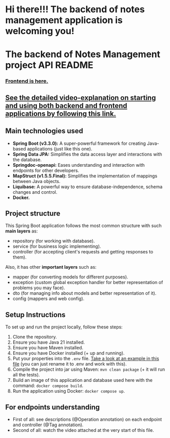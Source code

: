 # Hi there!!! The backend of notes management application is welcoming you!

# The backend of Notes Management project API README

### [Frontend is here.](https://github.com/VdBondarev/notes_management_app_frontend)

## [See the detailed video-explanation on starting and using both backend and frontend applications by following this link.](https://www.loom.com/share/7ec76ef8a02144bb93836066957f34ce?sid=b76b5c6e-363f-4e58-9848-03c076361ea4)

## Main technologies used

- **Spring Boot (v3.3.0):** A super-powerful framework for creating Java-based applications (just like this one).
- **Spring Data JPA:** Simplifies the data access layer and interactions with the database.
- **Springdoc-openapi:** Eases understanding and interaction with endpoints for other developers.
- **MapStruct (v1.5.5.Final):** Simplifies the implementation of mappings between Java objects.
- **Liquibase:** A powerful way to ensure database-independence, schema changes and control.
- **Docker.**

## Project structure

This Spring Boot application follows the most common structure with such **main layers** as:
- repository (for working with database).
- service (for business logic implementing).
- controller (for accepting client's requests and getting responses to them).

Also, it has other **important layers** such as:
- mapper (for converting models for different purposes).
- exception (custom global exception handler for better representation of problems you may face).
- dto (for managing info about models and better representation of it).
- config (mappers and web config).

## Setup Instructions

To set up and run the project locally, follow these steps:

1. Clone the repository.
2. Ensure you have Java 21 installed.
3. Ensure you have Maven installed.
4. Ensure you have Docker installed (+ up and running).
5. Put your properties into the `.env` file. [Take a look at an example in this file](.envSample) (you can just rename it to .env and work with this).
6. Compile the project into jar using Maven: `mvn clean package` (+ it will run all the tests).
7. Build an image of this application and database used here with the command: `docker compose build`.
8. Run the application using Docker: `docker compose up`.

## For endpoints understanding

- First of all: see descriptions (@Operation annotation) on each endpoint and controller (@Tag annotation).
- Second of all: watch the video attached at the very start of this file.
